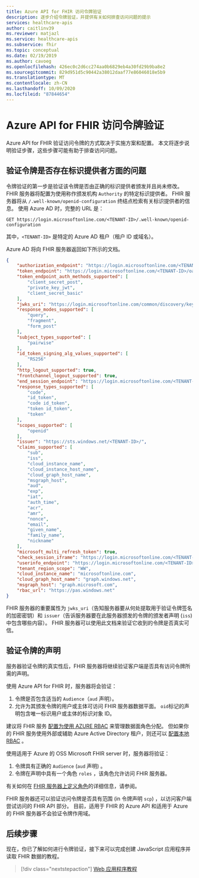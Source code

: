 ```yaml
---
title: Azure API for FHIR 访问令牌验证
description: 逐步介绍令牌验证，并提供有关如何排查访问问题的提示
services: healthcare-apis
author: caitlinv39
ms.reviewer: matjazl
ms.service: healthcare-apis
ms.subservice: fhir
ms.topic: conceptual
ms.date: 02/19/2019
ms.author: cavoeg
ms.openlocfilehash: 426ec0c2d6cc274aa0b6829eb4a30fd29b9ba8e2
ms.sourcegitcommit: 829d951d5c90442a38012daaf77e86046018e5b9
ms.translationtype: MT
ms.contentlocale: zh-CN
ms.lasthandoff: 10/09/2020
ms.locfileid: "87844654"
---
```

# <a name="azure-api-for-fhir-access-token-validation"></a>Azure API for FHIR 访问令牌验证

Azure API for FHIR 验证访问令牌的方式取决于实施方案和配置。 本文将逐步说明验证步骤，这些步骤可能有助于排查访问问题。

## <a name="validate-token-has-no-issues-with-identity-provider"></a>验证令牌是否存在标识提供者方面的问题

令牌验证的第一步是验证该令牌是否由正确的标识提供者颁发并且尚未修改。 FHIR 服务器将配置为使用称作颁发机构 `Authority` 的特定标识提供者。 FHIR 服务器将从 `/.well-known/openid-configuration` 终结点检索有关标识提供者的信息。 使用 Azure AD 时，完整的 URL 是：

```
GET https://login.microsoftonline.com/<TENANT-ID>/.well-known/openid-configuration
```

其中，`<TENANT-ID>` 是特定的 Azure AD 租户（租户 ID 或域名）。

Azure AD 将向 FHIR 服务器返回如下所示的文档。

```json
{
    "authorization_endpoint": "https://login.microsoftonline.com/<TENANT-ID>/oauth2/authorize",
    "token_endpoint": "https://login.microsoftonline.com/<TENANT-ID>/oauth2/token",
    "token_endpoint_auth_methods_supported": [
        "client_secret_post",
        "private_key_jwt",
        "client_secret_basic"
    ],
    "jwks_uri": "https://login.microsoftonline.com/common/discovery/keys",
    "response_modes_supported": [
        "query",
        "fragment",
        "form_post"
    ],
    "subject_types_supported": [
        "pairwise"
    ],
    "id_token_signing_alg_values_supported": [
        "RS256"
    ],
    "http_logout_supported": true,
    "frontchannel_logout_supported": true,
    "end_session_endpoint": "https://login.microsoftonline.com/<TENANT-ID>/oauth2/logout",
    "response_types_supported": [
        "code",
        "id_token",
        "code id_token",
        "token id_token",
        "token"
    ],
    "scopes_supported": [
        "openid"
    ],
    "issuer": "https://sts.windows.net/<TENANT-ID>/",
    "claims_supported": [
        "sub",
        "iss",
        "cloud_instance_name",
        "cloud_instance_host_name",
        "cloud_graph_host_name",
        "msgraph_host",
        "aud",
        "exp",
        "iat",
        "auth_time",
        "acr",
        "amr",
        "nonce",
        "email",
        "given_name",
        "family_name",
        "nickname"
    ],
    "microsoft_multi_refresh_token": true,
    "check_session_iframe": "https://login.microsoftonline.com/<TENANT-ID>/oauth2/checksession",
    "userinfo_endpoint": "https://login.microsoftonline.com/<TENANT-ID>/openid/userinfo",
    "tenant_region_scope": "WW",
    "cloud_instance_name": "microsoftonline.com",
    "cloud_graph_host_name": "graph.windows.net",
    "msgraph_host": "graph.microsoft.com",
    "rbac_url": "https://pas.windows.net"
}
``` 
FHIR 服务器的重要属性为 `jwks_uri`（告知服务器要从何处提取用于验证令牌签名的加密密钥）和 `issuer`（告诉服务器要在此服务器颁发的令牌的颁发者声明 (`iss`) 中包含哪些内容）。 FHIR 服务器可以使用此文档来验证它收到的令牌是否真实可信。

## <a name="validate-claims-of-the-token"></a>验证令牌的声明

服务器验证令牌的真实性后，FHIR 服务器将继续验证客户端是否具有访问令牌所需的声明。

使用 Azure API for FHIR 时，服务器将会验证：

1. 令牌是否包含适当的 `Audience`（`aud` 声明）。
1. 允许为其颁发令牌的用户或主体可访问 FHIR 服务器数据平面。 `oid`标记的声明包含唯一标识用户或主体的标识对象 ID。

建议将 FHIR 服务 [配置为使用 AZURE RBAC](configure-azure-rbac.md) 来管理数据面角色分配。 但如果你的 FHIR 服务使用外部或辅助 Azure Active Directory 租户，则还可以 [配置本地 RBAC](configure-local-rbac.md) 。 

使用适用于 Azure 的 OSS Microsoft FHIR server 时，服务器将验证：

1. 令牌具有正确的 `Audience` (`aud` 声明) 。
1. 令牌在声明中具有一个角色 `roles` ，该角色允许访问 FHIR 服务器。

有关如何在 [FHIR 服务器上定义角色](https://github.com/microsoft/fhir-server/blob/master/docs/Roles.md)的详细信息，请参阅。

FHIR 服务器还可以验证访问令牌是否具有范围 (in 令牌声明 `scp`) ，以访问客户端尝试访问的 FHIR API 部分。 目前，适用于 FHIR 的 Azure API 和适用于 Azure 的 FHIR 服务器不会验证令牌作用域。

## <a name="next-steps"></a>后续步骤
现在，你已了解如何进行令牌验证，接下来可以完成创建 JavaScript 应用程序并读取 FHIR 数据的教程。

>[!div class="nextstepaction"]
>[Web 应用程序教程](tutorial-web-app-fhir-server.md)